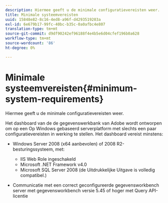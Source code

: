 ```yaml
---
description: Hiermee geeft u de minimale configuratievereisten weer.
title: Minimale systeemvereisten
uuid: 15848e82-8c16-4ed8-a96f-d4293519203a
exl-id: 6e679b17-99fc-40bc-b35c-0a0afbc4e807
translation-type: tm+mt
source-git-commit: d9df90242ef96188f4e4b5e6d04cfef196b0a628
workflow-type: tm+mt
source-wordcount: '86'
ht-degree: 0%

---
```


# Minimale systeemvereisten{#minimum-system-requirements}

Hiermee geeft u de minimale configuratievereisten weer.

Het dashboard van de de gegevenswerkbank van Adobe wordt ontworpen om op een Op Windows gebaseerd serverplatform met slechts een paar configuratievereisten in werking te stellen. Het dashboard vereist minstens:

* Windows Server 2008 (x64 aanbevolen) of 2008 R2-besturingssysteem, met:

   * IIS Web Role ingeschakeld
   * Microsoft .NET Framework v4.0
   * Microsoft SQL Server 2008 (de Uitdrukkelijke Uitgave is volledig compatibel.)

* Communicatie met een correct geconfigureerde gegevensworkbench server met gegevensworkbench versie 5.45 of hoger met Query API-licentie
